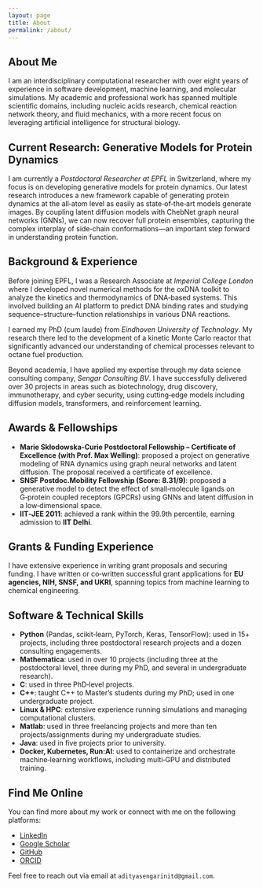 ```yaml
---
layout: page
title: About
permalink: /about/
---
```


## About Me

I am an interdisciplinary computational researcher with over eight years of experience in software development, machine
learning, and molecular simulations. My academic and professional work has spanned multiple scientific domains,
including nucleic acids research, chemical reaction network theory, and fluid mechanics, with a more recent focus on
leveraging artificial intelligence for structural biology.

## Current Research: Generative Models for Protein Dynamics

I am currently a *Postdoctoral Researcher at EPFL* in Switzerland, where my focus is on developing generative models
for protein dynamics. Our latest research introduces a new framework capable of generating protein dynamics at the
all‑atom level as easily as state‑of‑the‑art models generate images. By coupling latent diffusion models with
ChebNet graph neural networks (GNNs), we can now recover full protein ensembles, capturing the complex interplay of
side‑chain conformations—an important step forward in understanding protein function.

## Background & Experience

Before joining EPFL, I was a Research Associate at *Imperial College London* where I developed novel numerical
methods for the oxDNA toolkit to analyze the kinetics and thermodynamics of DNA‑based systems. This involved
building an AI platform to predict DNA binding rates and studying sequence–structure–function relationships in various
DNA reactions.

I earned my PhD (cum laude) from *Eindhoven University of Technology*. My research there led to the development of
a kinetic Monte Carlo reactor that significantly advanced our understanding of chemical processes relevant to octane
fuel production.

Beyond academia, I have applied my expertise through my data science consulting company, *Sengar Consulting BV*.
I have successfully delivered over 30 projects in areas such as biotechnology, drug discovery, immunotherapy, and
cyber security, using cutting‑edge models including diffusion models, transformers, and reinforcement learning.

## Awards & Fellowships

- **Marie Skłodowska‑Curie Postdoctoral Fellowship – Certificate of Excellence (with Prof. Max Welling)**:
  proposed a project on generative modeling of RNA dynamics using graph neural networks and latent diffusion. The
  proposal received a certificate of excellence.
- **SNSF Postdoc.Mobility Fellowship (Score: 8.31/9)**: proposed a generative model to detect the effect of
  small‑molecule ligands on G‑protein coupled receptors (GPCRs) using GNNs and latent diffusion in a low‑dimensional
  space.
- **IIT‑JEE 2011**: achieved a rank within the 99.9th percentile, earning admission to **IIT Delhi**.

## Grants & Funding Experience

I have extensive experience in writing grant proposals and securing funding. I have written or co‑written
successful grant applications for **EU agencies, NIH, SNSF, and UKRI**, spanning topics from machine learning to
chemical engineering.

## Software & Technical Skills

- **Python** (Pandas, scikit‑learn, PyTorch, Keras, TensorFlow): used in 15+ projects, including three postdoctoral
  research projects and a dozen consulting engagements.
- **Mathematica**: used in over 10 projects (including three at the postdoctoral level, three during my PhD, and
  several in undergraduate research).
- **C**: used in three PhD‑level projects.
- **C++**: taught C++ to Master’s students during my PhD; used in one undergraduate project.
- **Linux & HPC**: extensive experience running simulations and managing computational clusters.
- **Matlab**: used in three freelancing projects and more than ten projects/assignments during my undergraduate
  studies.
- **Java**: used in five projects prior to university.
- **Docker, Kubernetes, Run:AI**: used to containerize and orchestrate machine‑learning workflows, including
  multi‑GPU and distributed training.

## Find Me Online

You can find more about my work or connect with me on the following platforms:

- [LinkedIn](https://www.linkedin.com/in/aditya-sengar-phd/)
- [Google Scholar](https://scholar.google.com/citations?hl=en&user=XO4RbVQAAAAJ)
- [GitHub](https://github.com/adityasengar/)
- [ORCID](https://orcid.org/0000-0003-2223-5604)

Feel free to reach out via email at `adityasengarinitd@gmail.com`.